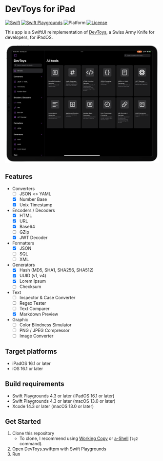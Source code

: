 # DevToys for iPad

[![Swift](https://img.shields.io/badge/Swift-5.8-orange.svg)](https://www.swift.org)
[![Swift Playgrounds](https://img.shields.io/badge/Swift%20Playgrounds-4.3-orange.svg)](https://itunes.apple.com/jp/app/swift-playgrounds/id908519492)
![Platform](https://img.shields.io/badge/platform-ipados%20%7C%20ios-lightgrey.svg)
[![License](https://img.shields.io/github/license/kkk669/DevToys.swiftpm.svg)](LICENSE.txt)

This app is a SwiftUI reimplementation of [DevToys](https://devtoys.app), a Swiss Army Knife for developers, for iPadOS.

<img src="./screenshot.png" alt="screenshot" width="640">

## Features

- Converters
  - [ ] JSON <> YAML
  - [x] Number Base
  - [x] Unix Timestamp
- Encoders / Decoders
  - [x] HTML
  - [x] URL
  - [x] Base64
  - [ ] GZip
  - [x] JWT Decoder
- Formatters
  - [x] JSON
  - [ ] SQL
  - [ ] XML
- Generators
  - [x] Hash (MD5, SHA1, SHA256, SHA512)
  - [x] UUID (v1, v4)
  - [x] Lorem Ipsum
  - [ ] Checksum
- Text
  - [ ] Inspector & Case Converter
  - [ ] Regex Tester
  - [ ] Text Comparer
  - [x] Markdown Preview
- Graphic
  - [ ] Color Blindness Simulator
  - [ ] PNG / JPEG Compressor
  - [ ] Image Converter

## Target platforms

- iPadOS 16.1 or later
- iOS 16.1 or later
  
## Build requirements

- Swift Playgrounds 4.3 or later (iPadOS 16.1 or later)
- Swift Playgrounds 4.3 or later (macOS 13.0 or later)
- Xcode 14.3 or later (macOS 13.0 or later)

## Get Started

1. Clone this repository
    - To clone, I recommend using [Working Copy](https://workingcopyapp.com) or [a-Shell](https://holzschu.github.io/a-Shell_iOS/) (`lg2` command).
1. Open DevToys.swiftpm with Swift Playgrounds
1. Run
